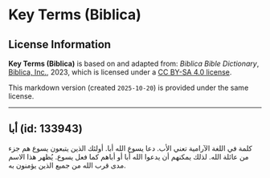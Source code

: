 # Key Terms (Biblica)

## License Information

**Key Terms (Biblica)** is based on and adapted from: _Biblica Bible Dictionary_, [Biblica, Inc.](https://www.biblica.com/), 2023, which is licensed under a [CC BY-SA 4.0 license](https://creativecommons.org/licenses/by-sa/4.0/legalcode.en).

This markdown version (created `2025-10-20`) is provided under the same license.



--------------------------------

## أبا (id: 133943)

كلمة في اللغة الآرامية تعني الأب. دعا يسوع الله أبا. أولئك الذين يتبعون يسوع هم جزء من عائلة الله. لذلك يمكنهم أن يدعوا الله أبا أو أباهم كما فعل يسوع. يُظهر هذا الاسم مدى قرب الله من جميع الذين يؤمنون به.


